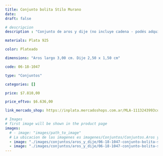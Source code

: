 ```yaml
---
title: Conjunto bolita Stilo Murano
date: 
draft: false

# descripcion
description : "Conjunto de aros y dije (no incluye cadena - podés adquirirla aparte). En plata 925 y cristal estilo murano. "

materials: Plata 925

color: Plateado

dimensions: "Aros largo 3,00 cm. Dije 2,50 x 1,50 cm"

code: 06-18-1047

type: "Conjuntos"

categories: []

price: $7.810,00

price_eftvo: $6.636,00

link_mercado_shop: https://inplata.mercadoshops.com.ar/MLA-1113243993conjuntos-aros-y-dije-conjunto-bolita-stilo-murano-_JM

# Images
# first image will be shown in the product page
images:
  # - image: "images/path_to_image"
  # La ubicacion de las imagenes es imagenes/Conjuntos/Conjuntos.Aros y Dije/06-18-1047-conjunto-bolita-stilo-murano
  - image: "./images/conjuntos/aros_y_dije/06-18-1047-conjunto-bolita-stilo-murano_a.jpg"
  - image: "./images/conjuntos/aros_y_dije/06-18-1047-conjunto-bolita-stilo-murano_b.jpg"
---
```

